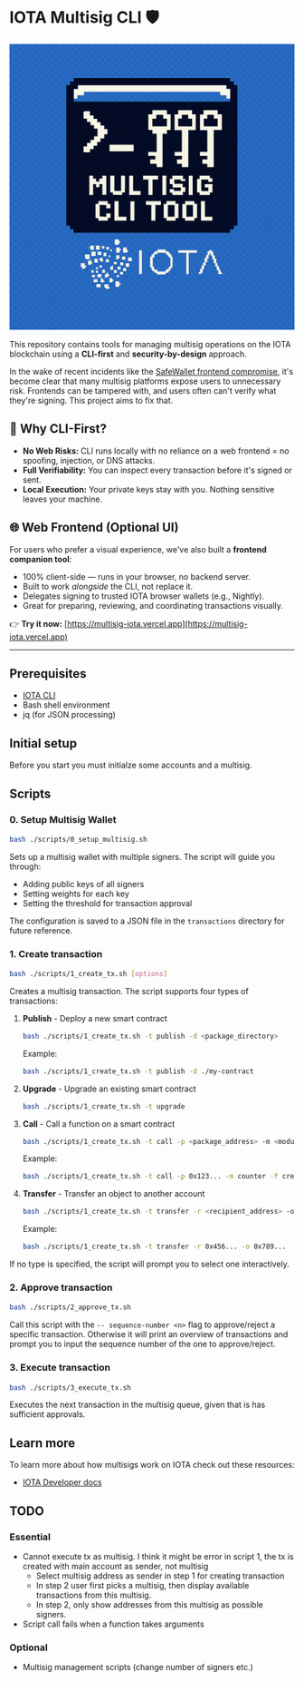 # IOTA Multisig CLI 🛡️

![logo](/assets/logo.png)

This repository contains tools for managing multisig operations on the IOTA blockchain using a **CLI-first** and **security-by-design** approach.

In the wake of recent incidents like the [SafeWallet frontend compromise](https://x.com/safe/status/1894768522720350673), it's become clear that many multisig platforms expose users to unnecessary risk. Frontends can be tampered with, and users often can't verify what they're signing. This project aims to fix that.

## 🔐 Why CLI-First?

- **No Web Risks:** CLI runs locally with no reliance on a web frontend = no spoofing, injection, or DNS attacks.
- **Full Verifiability:** You can inspect every transaction before it's signed or sent.
- **Local Execution:** Your private keys stay with you. Nothing sensitive leaves your machine.

## 🌐 Web Frontend (Optional UI)

For users who prefer a visual experience, we've also built a **frontend companion tool**:

- 100% client-side — runs in your browser, no backend server.
- Built to work *alongside* the CLI, not replace it.
- Delegates signing to trusted IOTA browser wallets (e.g., Nightly).
- Great for preparing, reviewing, and coordinating transactions visually.

👉 **Try it now:** [https://multisig-iota.vercel.app](https://multisig-iota.vercel.app)

---

## Prerequisites

- [IOTA CLI](https://docs.iota.org/developer/getting-started/install-iota)
- Bash shell environment
- jq (for JSON processing)

## Initial setup

Before you start you must initialze some accounts and a multisig.

## Scripts

### 0. Setup Multisig Wallet

```bash
bash ./scripts/0_setup_multisig.sh
```

Sets up a multisig wallet with multiple signers. The script will guide you through:
- Adding public keys of all signers
- Setting weights for each key
- Setting the threshold for transaction approval

The configuration is saved to a JSON file in the `transactions` directory for future reference.

### 1. Create transaction

```bash
bash ./scripts/1_create_tx.sh [options]
```

Creates a multisig transaction. The script supports four types of transactions:

1. **Publish** - Deploy a new smart contract
   ```bash
   bash ./scripts/1_create_tx.sh -t publish -d <package_directory>
   ```
   Example:
   ```bash
   bash ./scripts/1_create_tx.sh -t publish -d ./my-contract
   ```

2. **Upgrade** - Upgrade an existing smart contract
   ```bash
   bash ./scripts/1_create_tx.sh -t upgrade
   ```

3. **Call** - Call a function on a smart contract
   ```bash
   bash ./scripts/1_create_tx.sh -t call -p <package_address> -m <module_name> -f <function_name> [-a <args>]
   ```
   Example:
   ```bash
   bash ./scripts/1_create_tx.sh -t call -p 0x123... -m counter -f create
   ```

4. **Transfer** - Transfer an object to another account
   ```bash
   bash ./scripts/1_create_tx.sh -t transfer -r <recipient_address> -o <object_id>
   ```
   Example:
   ```bash
   bash ./scripts/1_create_tx.sh -t transfer -r 0x456... -o 0x789...
   ```

If no type is specified, the script will prompt you to select one interactively.

### 2. Approve transaction

```bash
bash ./scripts/2_approve_tx.sh
```

Call this script with the `-- sequence-number <n>` flag to approve/reject a specific transaction. Otherwise it will print an overview of transactions and prompt you to input the sequence number of the one to approve/reject.

### 3. Execute transaction

```bash
bash ./scripts/3_execute_tx.sh
```

Executes the next transaction in the multisig queue, given that is has sufficient approvals.

## Learn more

To learn more about how multisigs work on IOTA check out these resources:
- [IOTA Developer docs](https://docs.iota.org/developer/cryptography/transaction-auth/multisig)

## TODO
### Essential
- Cannot execute tx as multisig. I think it might be error in script 1, the tx is created with main account as sender, not multisig
  - Select multisig address as sender in step 1 for creating transaction
  - In step 2 user first picks a multisig, then display available transactions from this multisig.
  - In step 2, only show addresses from this multisig as possible signers.
- Script call fails when a function takes arguments
### Optional
- Multisig management scripts (change number of signers etc.)

